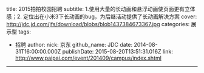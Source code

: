 title: 2015拍拍校园招聘
subtitle: 1.使用大量的长动画和悬浮动画使页面更有立体感；2. 定位出在小米3下长动画的bug，为后继活动提供了长动画解决方案
cover: http://jdc.jd.com/jfs/download/blobs/blob1437384673367.jpg
categories: 展示型
tags:
  - 招聘
author:
  nick: 京东
  github_name: JDC
date: 2014-08-31T16:00:00.000Z
publishDate: 2015-08-20T13:51:31.016Z
link: http://www.paipai.com/event/201409/campus/index.shtml
---
